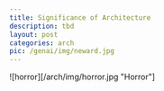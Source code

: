 ```yaml
---
title: Significance of Architecture
description: tbd
layout: post
categories: arch
pic: /genai/img/neward.jpg
---
```


![horror][/arch/img/horror.jpg "Horror"]
